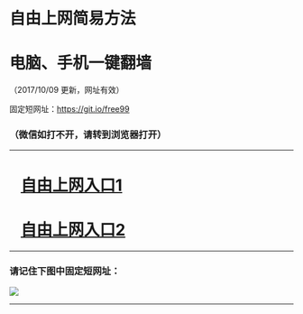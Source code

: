 ﻿# 自由上网简易方法

# 电脑、手机一键翻墙

（2017/10/09 更新，网址有效）

固定短网址：https://git.io/free99

### （微信如打不开，请转到浏览器打开）


***





# &nbsp;&nbsp; <a href="http://ft2777627625.fwq-tz-1001.info/fwqtz01.html?t=100900117438 " target="_blank">自由上网入口1</a>
# &nbsp;&nbsp; <a href="http://ft10621174.fwq-tz-1002.info/fwqtz02.html?t=100900121969 " target="_blank">自由上网入口2</a>
***

### 请记住下图中固定短网址：

<img src="https://s3-us-west-2.amazonaws.com/fwq-1001/yjfq-20170905okok.png" /> 


***

